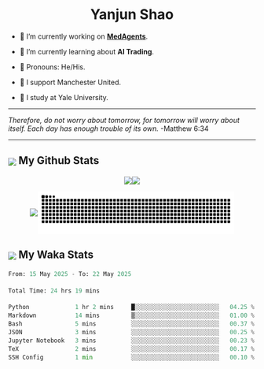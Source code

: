 

<h1 align="center">Yanjun Shao</h1>

- 🐒 I’m currently working on **[MedAgents](https://github.com/gersteinlab/MedAgents)**.

- 🦧 I’m currently learning about **AI Trading**.

- 🦍 Pronouns: He/His.

- 👹 I support Manchester United.

- 🐶 I study at Yale University.

---

<i> Therefore, do not worry about tomorrow, for tomorrow will worry about itself. Each day has enough trouble of its own. </i> -Matthew 6:34

---

<h2><img src="https://emojis.slackmojis.com/emojis/images/1579216111/7550/pikachu_wave.gif?1579216111" align="center" width="28" /> My Github Stats</h2>

<p align="center"><img align="center" src = "https://github-readme-stats.vercel.app/api?username=super-dainiu&show_icons=true&count_private=true&theme=tokyonight&hide=issues&line_height=30" width="400px"><img align="center" src = "https://github-readme-streak-stats.herokuapp.com/?user=super-dainiu&theme=tokyonight" width="400px"></p>

<p align="center"><img align="center" width="400px" src="https://github-readme-stats.vercel.app/api/top-langs/?username=super-dainiu&layout=compact&theme=tokyonight&hide=html,tex,jupyter%20notebook"><img align="center" width="400px" src="https://github.com/super-dainiu/super-dainiu/blob/output/github-contribution-grid-snake.svg"></p>

<h2><img src="https://emojis.slackmojis.com/emojis/images/1579216111/7550/pikachu_wave.gif?1579216111" align="center" width="28" /> My Waka Stats</h2>

<!--START_SECTION:waka-->

```python
From: 15 May 2025 - To: 22 May 2025

Total Time: 24 hrs 19 mins

Python             1 hr 2 mins     █░░░░░░░░░░░░░░░░░░░░░░░░   04.25 %
Markdown           14 mins         ▒░░░░░░░░░░░░░░░░░░░░░░░░   01.00 %
Bash               5 mins          ░░░░░░░░░░░░░░░░░░░░░░░░░   00.37 %
JSON               3 mins          ░░░░░░░░░░░░░░░░░░░░░░░░░   00.25 %
Jupyter Notebook   3 mins          ░░░░░░░░░░░░░░░░░░░░░░░░░   00.23 %
TeX                2 mins          ░░░░░░░░░░░░░░░░░░░░░░░░░   00.17 %
SSH Config         1 min           ░░░░░░░░░░░░░░░░░░░░░░░░░   00.10 %
```

<!--END_SECTION:waka-->
